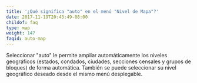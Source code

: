```yaml
---
title: '¿Qué significa "auto" en el menú "Nivel de Mapa"?'
date: 2017-11-19T20:43:49-08:00
childof: faq
type: map
weight: 147
faqid: auto-map
---
```

Seleccionar "auto" le permite ampliar automáticamente los niveles geográficos (estados, condados, ciudades, secciones censales y grupos de bloques) de forma automática. También se puede seleccionar su nivel geográfico deseado desde el mismo menú desplegable.